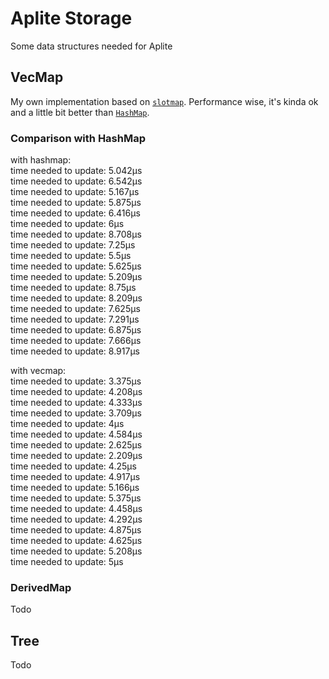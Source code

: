 # Aplite Storage
Some data structures needed for Aplite

## VecMap
My own implementation based on [`slotmap`](https://github.com/orlp/slotmap).
Performance wise, it's kinda ok and a little bit better than [`HashMap`](https://doc.rust-lang.org/std/collections/struct.HashMap.html).

### Comparison with HashMap
with hashmap:<br>
time needed to update: 5.042µs<br>
time needed to update: 6.542µs<br>
time needed to update: 5.167µs<br>
time needed to update: 5.875µs<br>
time needed to update: 6.416µs<br>
time needed to update: 6µs<br>
time needed to update: 8.708µs<br>
time needed to update: 7.25µs<br>
time needed to update: 5.5µs<br>
time needed to update: 5.625µs<br>
time needed to update: 5.209µs<br>
time needed to update: 8.75µs<br>
time needed to update: 8.209µs<br>
time needed to update: 7.625µs<br>
time needed to update: 7.291µs<br>
time needed to update: 6.875µs<br>
time needed to update: 7.666µs<br>
time needed to update: 8.917µs<br>

with vecmap:<br>
time needed to update: 3.375µs<br>
time needed to update: 4.208µs<br>
time needed to update: 4.333µs<br>
time needed to update: 3.709µs<br>
time needed to update: 4µs<br>
time needed to update: 4.584µs<br>
time needed to update: 2.625µs<br>
time needed to update: 2.209µs<br>
time needed to update: 4.25µs<br>
time needed to update: 4.917µs<br>
time needed to update: 5.166µs<br>
time needed to update: 5.375µs<br>
time needed to update: 4.458µs<br>
time needed to update: 4.292µs<br>
time needed to update: 4.875µs<br>
time needed to update: 4.625µs<br>
time needed to update: 5.208µs<br>
time needed to update: 5µs<br>

### DerivedMap
Todo

## Tree
Todo
